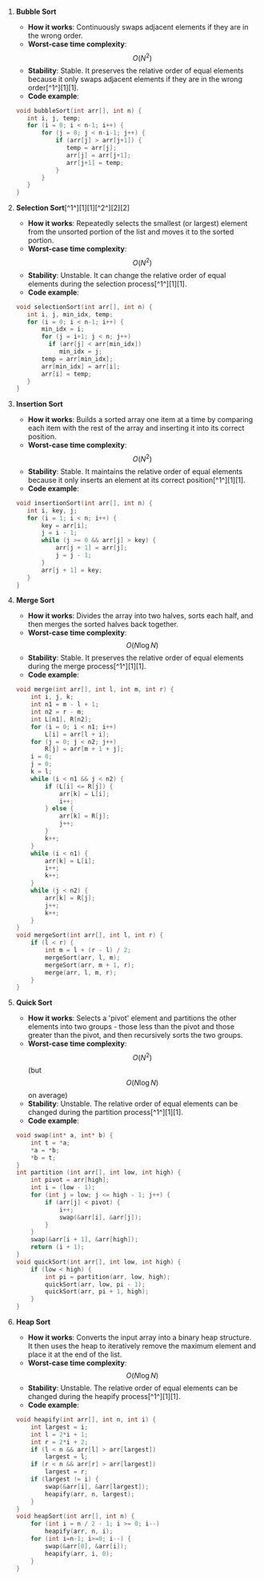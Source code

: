 1. **Bubble Sort**
    - **How it works**: Continuously swaps adjacent elements if they are in the wrong order.
    - **Worst-case time complexity**: $$O(N^2)$$
    - **Stability**: Stable. It preserves the relative order of equal elements because it only swaps adjacent elements if they are in the wrong order[^1^][1][1].
    - **Code example**:
    ```c
    void bubbleSort(int arr[], int n) {
       int i, j, temp;
       for (i = 0; i < n-1; i++) {     
           for (j = 0; j < n-i-1; j++) { 
               if (arr[j] > arr[j+1]) {
                  temp = arr[j];
                  arr[j] = arr[j+1];
                  arr[j+1] = temp;
               }
           }
       }
    }
    ```

2. **Selection Sort**[^1^][1][1][^2^][2][2]
    - **How it works**: Repeatedly selects the smallest (or largest) element from the unsorted portion of the list and moves it to the sorted portion.
    - **Worst-case time complexity**: $$O(N^2)$$
    - **Stability**: Unstable. It can change the relative order of equal elements during the selection process[^1^][1][1].
    - **Code example**:
    ```c
    void selectionSort(int arr[], int n) {
       int i, j, min_idx, temp;
       for (i = 0; i < n-1; i++) {
           min_idx = i;
           for (j = i+1; j < n; j++)
             if (arr[j] < arr[min_idx])
                min_idx = j;
           temp = arr[min_idx];
           arr[min_idx] = arr[i];
           arr[i] = temp;
       }
    }
    ```

3. **Insertion Sort**
    - **How it works**: Builds a sorted array one item at a time by comparing each item with the rest of the array and inserting it into its correct position.
    - **Worst-case time complexity**: $$O(N^2)$$
    - **Stability**: Stable. It maintains the relative order of equal elements because it only inserts an element at its correct position[^1^][1][1].
    - **Code example**:
    ```c
    void insertionSort(int arr[], int n) {
       int i, key, j;
       for (i = 1; i < n; i++) {
           key = arr[i];
           j = i - 1;
           while (j >= 0 && arr[j] > key) {
               arr[j + 1] = arr[j];
               j = j - 1;
           }
           arr[j + 1] = key;
       }
    }
    ```

4. **Merge Sort**
    - **How it works**: Divides the array into two halves, sorts each half, and then merges the sorted halves back together.
    - **Worst-case time complexity**: $$O(N \log N)$$
    - **Stability**: Stable. It preserves the relative order of equal elements during the merge process[^1^][1][1].
    - **Code example**:
    ```c
    void merge(int arr[], int l, int m, int r) {
        int i, j, k;
        int n1 = m - l + 1;
        int n2 = r - m;
        int L[n1], R[n2];
        for (i = 0; i < n1; i++)
            L[i] = arr[l + i];
        for (j = 0; j < n2; j++)
            R[j] = arr[m + 1 + j];
        i = 0;
        j = 0;
        k = l;
        while (i < n1 && j < n2) {
            if (L[i] <= R[j]) {
                arr[k] = L[i];
                i++;
            } else {
                arr[k] = R[j];
                j++;
            }
            k++;
        }
        while (i < n1) {
            arr[k] = L[i];
            i++;
            k++;
        }
        while (j < n2) {
            arr[k] = R[j];
            j++;
            k++;
        }
    }
    void mergeSort(int arr[], int l, int r) {
        if (l < r) {
            int m = l + (r - l) / 2;
            mergeSort(arr, l, m);
            mergeSort(arr, m + 1, r);
            merge(arr, l, m, r);
        }
    }
    ```

5. **Quick Sort**
    - **How it works**: Selects a 'pivot' element and partitions the other elements into two groups - those less than the pivot and those greater than the pivot, and then recursively sorts the two groups.
    - **Worst-case time complexity**: $$O(N^2)$$ (but $$O(N \log N)$$ on average)
    - **Stability**: Unstable. The relative order of equal elements can be changed during the partition process[^1^][1][1].
    - **Code example**:
    ```c
    void swap(int* a, int* b) {
        int t = *a;
        *a = *b;
        *b = t;
    }
    int partition (int arr[], int low, int high) {
        int pivot = arr[high];
        int i = (low - 1);
        for (int j = low; j <= high - 1; j++) {
            if (arr[j] < pivot) {
                i++;
                swap(&arr[i], &arr[j]);
            }
        }
        swap(&arr[i + 1], &arr[high]);
        return (i + 1);
    }
    void quickSort(int arr[], int low, int high) {
        if (low < high) {
            int pi = partition(arr, low, high);
            quickSort(arr, low, pi - 1);
            quickSort(arr, pi + 1, high);
        }
    }
    ```

6. **Heap Sort**
    - **How it works**: Converts the input array into a binary heap structure. It then uses the heap to iteratively remove the maximum element and place it at the end of the list.
    - **Worst-case time complexity**: $$O(N \log N)$$
    - **Stability**: Unstable. The relative order of equal elements can be changed during the heapify process[^1^][1][1].
    - **Code example**:
    ```c
    void heapify(int arr[], int n, int i) {
        int largest = i;
        int l = 2*i + 1;
        int r = 2*i + 2;
        if (l < n && arr[l] > arr[largest])
            largest = l;
        if (r < n && arr[r] > arr[largest])
            largest = r;
        if (largest != i) {
            swap(&arr[i], &arr[largest]);
            heapify(arr, n, largest);
        }
    }
    void heapSort(int arr[], int n) {
        for (int i = n / 2 - 1; i >= 0; i--)
            heapify(arr, n, i);
        for (int i=n-1; i>=0; i--) {
            swap(&arr[0], &arr[i]);
            heapify(arr, i, 0);
        }
    }
    ```
